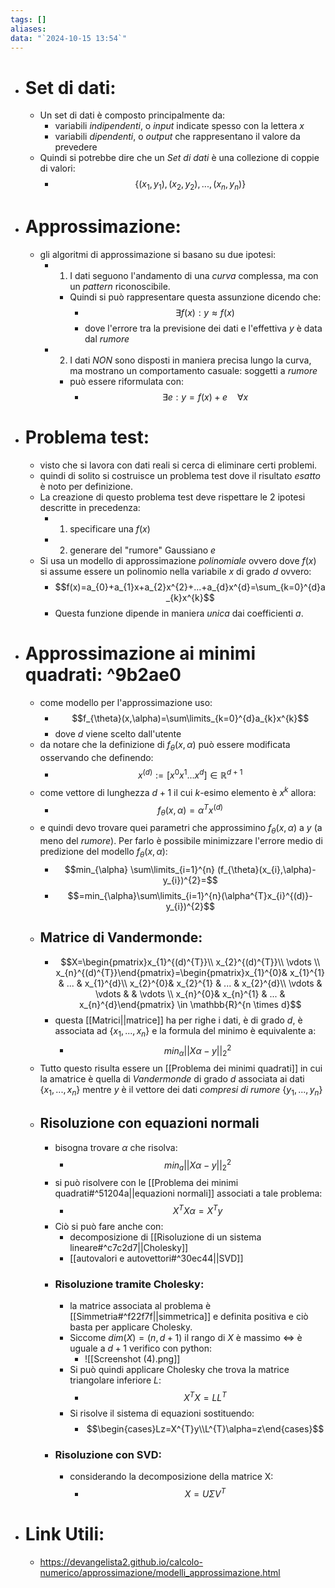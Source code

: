 ```yaml
---
tags: []
aliases: 
data: "`2024-10-15 13:54`"
---
```

- # Set di dati:
	- Un set di dati è composto principalmente da:
		- variabili _indipendenti_, o _input_ indicate spesso con la lettera $x$
		- variabili _dipendenti_, o _output_ che rappresentano il valore da prevedere
	- Quindi si potrebbe dire che un _Set di dati_ è una collezione di coppie di valori:
		- $$\{(x_{1},y_{1}),(x_{2},y_{2}),...,(x_{n},y_{n})\}$$
- # Approssimazione:
	- gli algoritmi di approssimazione si basano su due ipotesi:
		- 1) I dati seguono l'andamento di una _curva_ complessa, ma con un _pattern_ riconoscibile.
			- Quindi si può rappresentare questa assunzione dicendo che:
				- $$\exists f(x):y\approx f(x)$$
				- dove l'errore tra la previsione dei dati e l'effettiva $y$ è data dal _rumore_ 
		- 2) I dati _NON_ sono disposti in maniera precisa lungo la curva, ma mostrano un comportamento casuale: soggetti a _rumore_ 
			- può essere riformulata con:
				- $$\exists e: y=f(x)+e \ \ \ \ \forall x$$
- # Problema test:
	- visto che si lavora con dati reali si cerca di eliminare certi problemi.
	- quindi di solito si costruisce un problema test dove il risultato _esatto_ è noto per definizione.
	- La creazione di questo problema test deve rispettare le 2 ipotesi descritte in precedenza:
		- 1) specificare una $f(x)$ 
		- 2) generare del "rumore" Gaussiano $e$  
	- Si usa un modello di approssimazione _polinomiale_ ovvero dove $f(x)$ si assume essere un polinomio nella variabile $x$ di grado $d$ ovvero:
		- $$f(x)=a_{0}+a_{1}x+a_{2}x^{2}+...+a_{d}x^{d}=\sum_{k=0}^{d}a_{k}x^{k}$$
		- Questa funzione dipende in maniera _unica_ dai coefficienti $a$.
- # Approssimazione ai minimi quadrati: ^9b2ae0
	- come modello per l'approssimazione uso:
		- $$f_{\theta}(x,\alpha)=\sum\limits_{k=0}^{d}a_{k}x^{k}$$
		- dove $d$ viene scelto dall'utente 
	- da notare che la definizione di $f_{\theta}(x,\alpha)$ può essere modificata osservando che definendo:
		- $$x^{(d)}:=[x^{0}x^{1}...x^{d}]\in \mathbb{R}^{d+1}$$
	- come vettore di lunghezza $d+1$ il cui $k$-esimo elemento è $x^{k}$ allora:
		- $$f_{\theta}(x,\alpha)=\alpha^{T}x^{(d)}$$
	- e quindi devo trovare quei parametri che approssimino $f_{\theta}(x,\alpha)$ a $y$ (a meno del _rumore_). Per farlo è possibile minimizzare l'errore medio di predizione del modello $f_{\theta}(x,\alpha)$:
		- $$min_{\alpha} \sum\limits_{i=1}^{n} (f_{\theta}(x_{i},\alpha)-y_{i})^{2}=$$
		- $$=min_{\alpha}\sum\limits_{i=1}^{n}(\alpha^{T}x_{i}^{(d)}-y_{i})^{2}$$
	- ## Matrice di Vandermonde:
		- $$X=\begin{pmatrix}x_{1}^{(d)^{T}}\\ x_{2}^{(d)^{T}}\\ \vdots \\ x_{n}^{(d)^{T}}\end{pmatrix}=\begin{pmatrix}x_{1}^{0}& x_{1}^{1} & ... & x_{1}^{d}\\ x_{2}^{0}& x_{2}^{1} & ... & x_{2}^{d}\\ \vdots & \vdots & & \vdots \\ x_{n}^{0}& x_{n}^{1} & ... & x_{n}^{d}\end{pmatrix} \in \mathbb{R}^{n \times d}$$
		- questa [[Matrici||matrice]] ha per righe i dati, è di grado $d$, è associata ad $\{ x_1,...,x_n\}$ e la formula del minimo è equivalente a:
			- $$min_{\alpha}||X \alpha -y||_{2}^{2}$$ 
	- Tutto questo risulta essere un [[Problema dei minimi quadrati]] in cui la amatrice è quella di _Vandermonde_ di grado $d$ associata ai dati $\{ x_1,...,x_n\}$ mentre $y$ è il vettore dei dati _compresi di rumore_ $\{ y_1,...,y_n\}$ 
	- ## Risoluzione con equazioni normali
		- bisogna trovare $\alpha$ che risolva:
			- $$min_{a}||X \alpha -y||^{2}_{2}$$
		- si può risolvere con le [[Problema dei minimi quadrati#^51204a||equazioni normali]] associati a tale problema:
			- $$X^{T}X \alpha=X^{T}y$$ 
		- Ciò si può fare anche con:
			- decomposizione di [[Risoluzione di un sistema lineare#^c7c2d7||Cholesky]]
			- [[autovalori e autovettori#^30ec44||SVD]]  
		- ### Risoluzione tramite Cholesky:
			- la matrice associata al problema è [[Simmetria#^f22f7f||simmetrica]] e definita positiva e ciò basta per applicare Cholesky.
			- Siccome $dim(X)=(n,d+1)$ il rango di $X$ è massimo $\iff$ è uguale a $d+1$ verifico con python:
				- ![[Screenshot (4).png]] 
			- Si può quindi applicare Cholesky che trova la matrice triangolare inferiore $L$:
				- $$X^{T}X=LL^{T}$$
			- Si risolve il sistema di equazioni sostituendo:
				- $$\begin{cases}Lz=X^{T}y\\L^{T}\alpha=z\end{cases}$$
		- ### Risoluzione con SVD:
			- considerando la decomposizione della matrice X:
				- $$X=U \Sigma V^{T}$$ 
- # Link Utili:
	- https://devangelista2.github.io/calcolo-numerico/approssimazione/modelli_approssimazione.html 